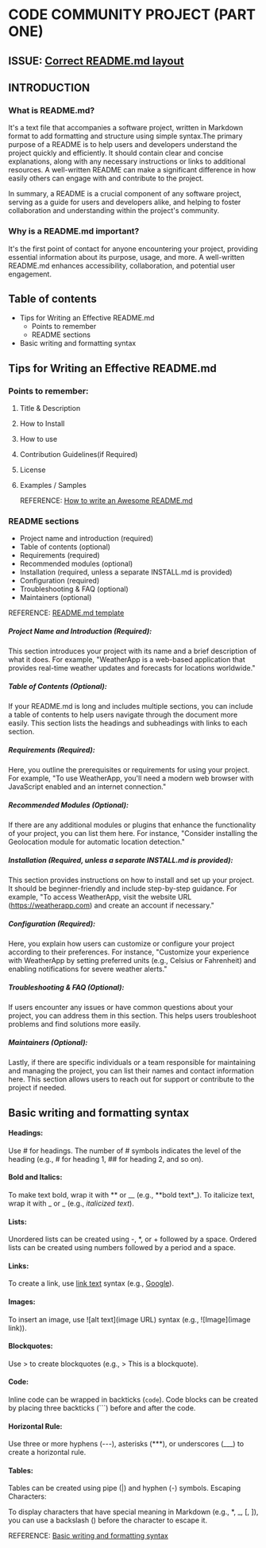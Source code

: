 # CODE COMMUNITY PROJECT (PART ONE)

## ISSUE: [Correct README.md layout](https://github.com/devncode/first-contributions/issues/237)

## INTRODUCTION

### What is README.md?

It's a text file that accompanies a software project, written in Markdown format to add formatting and structure using simple syntax.The primary purpose of a README is to help users and developers understand the project quickly and efficiently. It should contain clear and concise explanations, along with any necessary instructions or links to additional resources. A well-written README can make a significant difference in how easily others can engage with and contribute to the project.

In summary, a README is a crucial component of any software project, serving as a guide for users and developers alike, and helping to foster collaboration and understanding within the project's community.

### Why is a README.md important?

It's the first point of contact for anyone encountering your project, providing essential information about its purpose, usage, and more. A well-written README.md enhances accessibility, collaboration, and potential user engagement.

## Table of contents

- Tips for Writing an Effective README.md
  - Points to remember
  - README sections
- Basic writing and formatting syntax

## Tips for Writing an Effective README.md

### Points to remember:

1. Title & Description
2. How to Install
3. How to use
4. Contribution Guidelines(if Required)
5. License
6. Examples / Samples

   REFERENCE: [How to write an Awesome README.md](https://dev.to/sanjaykhanssk/how-to-write-an-awesome-readmemd-6n2#:~:text=Tips%20for%20Writing%20an%20Effective%20README.md%201%201.,5%205.%20License%20...%206%206.%20Examples%20)

### README sections

- Project name and introduction (required)
- Table of contents (optional)
- Requirements (required)
- Recommended modules (optional)
- Installation (required, unless a separate INSTALL.md is provided)
- Configuration (required)
- Troubleshooting & FAQ (optional)
- Maintainers (optional)

REFERENCE: [README.md template](https://www.drupal.org/docs/develop/managing-a-drupalorg-theme-module-or-distribution-project/documenting-your-project/readmemd-template)

##### Project Name and Introduction (Required):

This section introduces your project with its name and a brief description of what it does. For example, "WeatherApp is a web-based application that provides real-time weather updates and forecasts for locations worldwide."

##### Table of Contents (Optional):

If your README.md is long and includes multiple sections, you can include a table of contents to help users navigate through the document more easily. This section lists the headings and subheadings with links to each section.

##### Requirements (Required):

Here, you outline the prerequisites or requirements for using your project. For example, "To use WeatherApp, you'll need a modern web browser with JavaScript enabled and an internet connection."

##### Recommended Modules (Optional):

If there are any additional modules or plugins that enhance the functionality of your project, you can list them here. For instance, "Consider installing the Geolocation module for automatic location detection."

##### Installation (Required, unless a separate INSTALL.md is provided):

This section provides instructions on how to install and set up your project. It should be beginner-friendly and include step-by-step guidance. For example, "To access WeatherApp, visit the website URL (https://weatherapp.com) and create an account if necessary."

##### Configuration (Required):

Here, you explain how users can customize or configure your project according to their preferences. For instance, "Customize your experience with WeatherApp by setting preferred units (e.g., Celsius or Fahrenheit) and enabling notifications for severe weather alerts."

##### Troubleshooting & FAQ (Optional):

If users encounter any issues or have common questions about your project, you can address them in this section. This helps users troubleshoot problems and find solutions more easily.

##### Maintainers (Optional):

Lastly, if there are specific individuals or a team responsible for maintaining and managing the project, you can list their names and contact information here. This section allows users to reach out for support or contribute to the project if needed.

## Basic writing and formatting syntax

#### Headings:

Use # for headings. The number of # symbols indicates the level of the heading (e.g., # for heading 1, ## for heading 2, and so on).

#### Bold and Italics:

To make text bold, wrap it with ** or \_\_ (e.g., **bold text\*_).
To italicize text, wrap it with _ or \_ (e.g., _italicized text_).

#### Lists:

Unordered lists can be created using -, \*, or + followed by a space.
Ordered lists can be created using numbers followed by a period and a space.

#### Links:

To create a link, use [link text](URL) syntax (e.g., [Google](https://www.google.com)).

#### Images:

To insert an image, use ![alt text](image URL) syntax (e.g., ![Image](image link)).

#### Blockquotes:

Use > to create blockquotes (e.g., > This is a blockquote).

#### Code:

Inline code can be wrapped in backticks (`code`).
Code blocks can be created by placing three backticks (```) before and after the code.

#### Horizontal Rule:

Use three or more hyphens (---), asterisks (\*\*\*), or underscores (\_\_\_) to create a horizontal rule.

#### Tables:

Tables can be created using pipe (|) and hyphen (-) symbols.
Escaping Characters:

To display characters that have special meaning in Markdown (e.g., \*, \_, [, ]), you can use a backslash (\) before the character to escape it.

REFERENCE: [Basic writing and formatting syntax](https://docs.github.com/en/get-started/writing-on-github/getting-started-with-writing-and-formatting-on-github/basic-writing-and-formatting-syntax)

